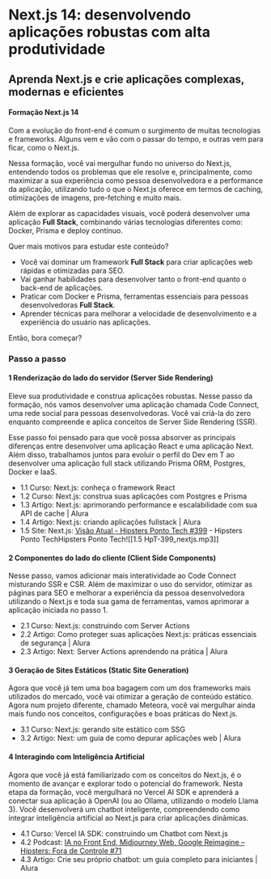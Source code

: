 # Next.js 14: desenvolvendo aplicações robustas com alta produtividade

## Aprenda Next.js e crie aplicações complexas, modernas e eficientes
#### Formação Next.js 14

Com a evolução do front-end é comum o surgimento de muitas tecnologias e frameworks. Alguns vem e vão com o passar do tempo, e outras vem para ficar, como o Next.js.

Nessa formação, você vai mergulhar fundo no universo do Next.js, entendendo todos os problemas que ele resolve e, principalmente, como maximizar a sua experiência como pessoa desenvolvedora e a performance da aplicação, utilizando tudo o que o Next.js oferece em termos de caching, otimizações de imagens, pre-fetching e muito mais.

Além de explorar as capacidades visuais, você poderá desenvolver uma aplicação **Full Stack**, combinando várias tecnologias diferentes como: Docker, Prisma e deploy contínuo.

Quer mais motivos para estudar este conteúdo?

- Você vai dominar um framework **Full Stack** para criar aplicações web rápidas e otimizadas para SEO.
- Vai ganhar habilidades para desenvolver tanto o front-end quanto o back-end de aplicações.
- Praticar com Docker e Prisma, ferramentas essenciais para pessoas desenvolvedoras **Full Stack**.
- Aprender técnicas para melhorar a velocidade de desenvolvimento e a experiência do usuário nas aplicações.

Então, bora começar?

### Passo a passo

#### 1 Renderização do lado do servidor (Server Side Rendering)

Eleve sua produtividade e construa aplicações robustas. Nesse passo da formação, nós vamos desenvolver uma aplicação chamada Code Connect, uma rede social para pessoas desenvolvedoras. Você vai criá-la do zero enquanto compreende e aplica conceitos de Server Side Rendering (SSR).

Esse passo foi pensado para que você possa absorver as principais diferenças entre desenvolver uma aplicação React e uma aplicação Next. Além disso, trabalhamos juntos para evoluir o perfil do Dev em T ao desenvolver uma aplicação full stack utilizando Prisma ORM, Postgres, Docker e IaaS.

- 1.1 Curso: Next.js: conheça o framework React
- 1.2 Curso: Next.js: construa suas aplicações com Postgres e Prisma
- 1.3 Artigo: Next.js: aprimorando performance e escalabilidade com sua API de cache | Alura
- 1.4 Artigo: Next.js: criando aplicações fullstack | Alura
- 1.5 Site: Next.js: [Visão Atual - Hipsters Ponto Tech #399](https://www.hipsters.tech/next-js-visao-atual-hipsters-ponto-tech-399/) - Hipsters Ponto TechHipsters Ponto Tech![[1.5 HpT-399_nextjs.mp3]]

#### 2 Componentes do lado do cliente (Client Side Components)

Nesse passo, vamos adicionar mais interatividade ao Code Connect misturando SSR e CSR. Além de maximizar o uso do servidor, otimizar as páginas para SEO e melhorar a experiência da pessoa desenvolvedora utilizando o Next.js e toda sua gama de ferramentas, vamos aprimorar a aplicação iniciada no passo 1.

- 2.1 Curso: Next.js: construindo com Server Actions
- 2.2 Artigo: Como proteger suas aplicações Next.js: práticas essenciais de segurança | Alura
- 2.3 Artigo: Next: Server Actions aprendendo na prática | Alura

#### 3 Geração de Sites Estáticos (Static Site Generation)

Agora que você já tem uma boa bagagem com um dos frameworks mais utilizados do mercado, você vai otimizar a geração de conteúdo estático. Agora num projeto diferente, chamado Meteora, você vai mergulhar ainda mais fundo nos conceitos, configurações e boas práticas do Next.js.

- 3.1 Curso: Next.js: gerando site estático com SSG
- 3.2 Artigo: Next: um guia de como depurar aplicações web | Alura


#### 4 Interagindo com Inteligência Artificial

Agora que você já está familiarizado com os conceitos do Next.js, é o momento de avançar e explorar todo o potencial do framework. Nesta etapa da formação, você mergulhará no Vercel AI SDK e aprenderá a conectar sua aplicação à OpenAI (ou ao Ollama, utilizando o modelo Llama 3). Você desenvolverá um chatbot inteligente, compreendendo como integrar inteligência artificial ao Next.js para criar aplicações dinâmicas.

- 4.1 Curso: Vercel IA SDK: construindo um Chatbot com Next.js
- 4.2 Podcast: [IA no Front End, Midjourney Web, Google Reimagine – Hipsters: Fora de Controle #71](https://cursos.alura.com.br/extra/hipsterstech/ia-no-front-end-midjourney-web-google-reimagine-hipsters-fora-de-controle-71-a9406)
- 4.3 Artigo: Crie seu próprio chatbot: um guia completo para iniciantes | Alura
